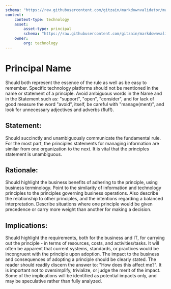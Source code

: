 ```yaml
---
schema: "https://raw.githubusercontent.com/gitzain/markdownvalidator/master/schema/principal.xsd"
context:
    context-type: technology
    asset:
        asset-type: principal
        schema: "https://raw.githubusercontent.com/gitzain/markdownvalidator/master/schema/principal.xsd"
    owner:
        org: technology
---
```

# Principal Name
Should both represent the essence of the rule as well as be easy to remember. Specific technology platforms should not be mentioned in the name or statement of a principle. Avoid ambiguous words in the Name and in the Statement such as: "support", "open", "consider", and for lack of good measure the word "avoid", itself, be careful with "manage(ment)", and look for unnecessary adjectives and adverbs (fluff).

## Statement:
Should succinctly and unambiguously communicate the fundamental rule. For the most part, the principles statements for managing information are similar from one organization to the next. It is vital that the principles statement is unambiguous.

## Rationale:
Should highlight the business benefits of adhering to the principle, using business terminology. Point to the similarity of information and technology principles to the principles governing business operations. Also describe the relationship to other principles, and the intentions regarding a balanced interpretation. Describe situations where one principle would be given precedence or carry more weight than another for making a decision.

## Implications:
Should highlight the requirements, both for the business and IT, for carrying out the principle - in terms of resources, costs, and activities/tasks. It will often be apparent that current systems, standards, or practices would be incongruent with the principle upon adoption. The impact to the business and consequences of adopting a principle should be clearly stated. The reader should readily discern the answer to: "How does this affect me?". It is important not to oversimplify, trivialize, or judge the merit of the impact. Some of the implications will be identified as potential impacts only, and may be speculative rather than fully analyzed.